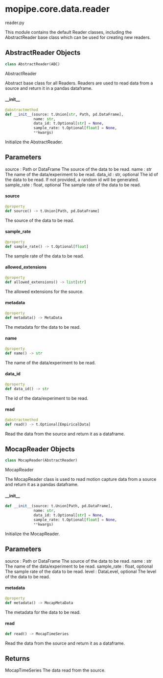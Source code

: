 <a id="mopipe.core.data.reader"></a>

# mopipe.core.data.reader

reader.py

This module contains the default Reader classes, including the
AbstractReader base class which can be used for creating new
readers.

<a id="mopipe.core.data.reader.AbstractReader"></a>

## AbstractReader Objects

```python
class AbstractReader(ABC)
```

AbstractReader

Abstract base class for all Readers. Readers are used to read
data from a source and return it in a pandas dataframe.

<a id="mopipe.core.data.reader.AbstractReader.__init__"></a>

#### \_\_init\_\_

```python
@abstractmethod
def __init__(source: t.Union[str, Path, pd.DataFrame],
             name: str,
             data_id: t.Optional[str] = None,
             sample_rate: t.Optional[float] = None,
             **kwargs)
```

Initialize the AbstractReader.

Parameters
----------
source : Path or DataFrame
    The source of the data to be read.
name : str
    The name of the data/experiment to be read.
data_id : str, optional
    The id of the data to be read.
    If not provided, a random id will be generated.
sample_rate : float, optional
    The sample rate of the data to be read.

<a id="mopipe.core.data.reader.AbstractReader.source"></a>

#### source

```python
@property
def source() -> t.Union[Path, pd.DataFrame]
```

The source of the data to be read.

<a id="mopipe.core.data.reader.AbstractReader.sample_rate"></a>

#### sample\_rate

```python
@property
def sample_rate() -> t.Optional[float]
```

The sample rate of the data to be read.

<a id="mopipe.core.data.reader.AbstractReader.allowed_extensions"></a>

#### allowed\_extensions

```python
@property
def allowed_extensions() -> list[str]
```

The allowed extensions for the source.

<a id="mopipe.core.data.reader.AbstractReader.metadata"></a>

#### metadata

```python
@property
def metadata() -> MetaData
```

The metadata for the data to be read.

<a id="mopipe.core.data.reader.AbstractReader.name"></a>

#### name

```python
@property
def name() -> str
```

The name of the data/experiment to be read.

<a id="mopipe.core.data.reader.AbstractReader.data_id"></a>

#### data\_id

```python
@property
def data_id() -> str
```

The id of the data/experiment to be read.

<a id="mopipe.core.data.reader.AbstractReader.read"></a>

#### read

```python
@abstractmethod
def read() -> t.Optional[EmpiricalData]
```

Read the data from the source and return it as a dataframe.

<a id="mopipe.core.data.reader.MocapReader"></a>

## MocapReader Objects

```python
class MocapReader(AbstractReader)
```

MocapReader

The MocapReader class is used to read motion capture data from
a source and return it as a pandas dataframe.

<a id="mopipe.core.data.reader.MocapReader.__init__"></a>

#### \_\_init\_\_

```python
def __init__(source: t.Union[Path, pd.DataFrame],
             name: str,
             data_id: t.Optional[str] = None,
             sample_rate: t.Optional[float] = None,
             **kwargs)
```

Initialize the MocapReader.

Parameters
----------
source : Path or DataFrame
    The source of the data to be read.
name : str
    The name of the data/experiment to be read.
sample_rate : float, optional
    The sample rate of the data to be read.
level : DataLevel, optional
    The level of the data to be read.

<a id="mopipe.core.data.reader.MocapReader.metadata"></a>

#### metadata

```python
@property
def metadata() -> MocapMetaData
```

The metadata for the data to be read.

<a id="mopipe.core.data.reader.MocapReader.read"></a>

#### read

```python
def read() -> MocapTimeSeries
```

Read the data from the source and return it as a dataframe.

Returns
-------
MocapTimeSeries
    The data read from the source.

